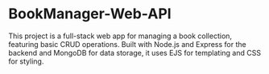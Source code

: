 # BookManager-Web-API
This project is a full-stack web app for managing a book collection, featuring basic CRUD operations. Built with Node.js and Express for the backend and MongoDB for data storage, it uses EJS for templating and CSS for styling.
